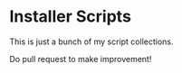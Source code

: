 # Installer Scripts

This is just a bunch of my script collections.

Do pull request to make improvement!
